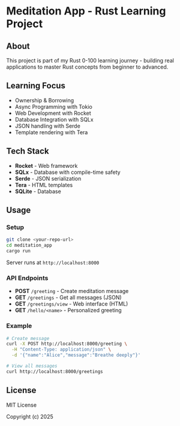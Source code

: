 # Meditation App - Rust Learning Project

## About
This project is part of my Rust 0-100 learning journey - building real applications to master Rust concepts from beginner to advanced.

## Learning Focus
- Ownership & Borrowing
- Async Programming with Tokio
- Web Development with Rocket
- Database Integration with SQLx
- JSON handling with Serde
- Template rendering with Tera

## Tech Stack
- **Rocket** - Web framework
- **SQLx** - Database with compile-time safety
- **Serde** - JSON serialization
- **Tera** - HTML templates
- **SQLite** - Database

## Usage

### Setup
```bash
git clone <your-repo-url>
cd meditation_app
cargo run
```

Server runs at `http://localhost:8000`

### API Endpoints
- **POST** `/greeting` - Create meditation message
- **GET** `/greetings` - Get all messages (JSON)
- **GET** `/greetings/view` - Web interface (HTML)
- **GET** `/hello/<name>` - Personalized greeting

### Example
```bash
# Create message
curl -X POST http://localhost:8000/greeting \
  -H "Content-Type: application/json" \
  -d '{"name":"Alice","message":"Breathe deeply"}'

# View all messages
curl http://localhost:8000/greetings
```


## License

MIT License

Copyright (c) 2025
